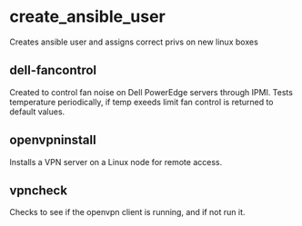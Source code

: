 # create_ansible_user
Creates ansible user and assigns correct privs on new linux boxes

## dell-fancontrol
Created to control fan noise on Dell PowerEdge servers through IPMI. Tests temperature periodically, if temp exeeds limit fan control is returned to default values. 

## openvpninstall
Installs a VPN server on a Linux node for remote access. 

## vpncheck
Checks to see if the openvpn client is running, and if not run it. 
